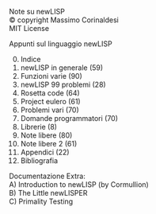 Note su newLISP  
© copyright Massimo Corinaldesi  
MIT License  
    
Appunti sul linguaggio newLISP  
  
00) Indice  
01) newLISP in generale (59)  
02) Funzioni varie (90)  
03) newLISP 99 problemi (28)  
04) Rosetta code (64)  
05) Project eulero (61)  
06) Problemi vari (70)  
07) Domande programmatori (70)  
08) Librerie (8)  
09) Note libere (80)  
10) Note libere 2 (61)  
11) Appendici (22)  
12) Bibliografia  

Documentazione Extra:  
A) Introduction to newLISP (by Cormullion)  
B) The Little newLISPER  
C) Primality Testing  

